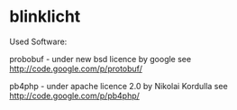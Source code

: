 blinklicht
==========





Used Software:

probobuf - under new bsd licence  by google
 see http://code.google.com/p/protobuf/

 pb4php - under apache licence 2.0 by Nikolai Kordulla
  see http://code.google.com/p/pb4php/
